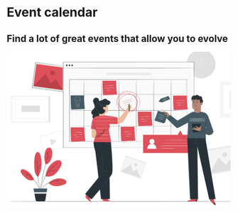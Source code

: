 # Event calendar

## Find a lot of great events that allow you to evolve

<img src="/public/repoLogo.jpeg">
